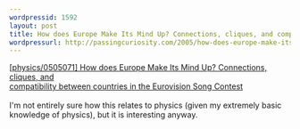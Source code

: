 ```yaml
---
wordpressid: 1592
layout: post
title: How does Europe Make Its Mind Up? Connections, cliques, and compatibility between countries in the Eurovision Song Contest
wordpressurl: http://passingcuriosity.com/2005/how-does-europe-make-its-mind-up-connections-cliques-and-compatibility-between-countries-in-the-eurovision-song-contest/
---
```

<a href="http://arxiv.org/pdf/physics/0505071">[physics/0505071] How does Europe Make Its Mind Up? Connections, cliques, and
<br />  compatibility between countries in the Eurovision Song Contest</a>
<br />
<br />I'm not entirely sure how this relates to physics (given my extremely basic knowledge of physics), but it is interesting anyway.
